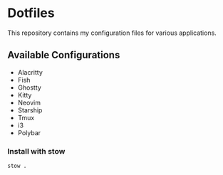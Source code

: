 # Dotfiles

This repository contains my configuration files for various applications.

## Available Configurations

- Alacritty
- Fish
- Ghostty
- Kitty
- Neovim
- Starship
- Tmux
- i3
- Polybar

### Install with stow

```bash
stow .
```
